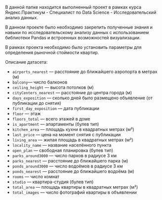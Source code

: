 В данной папке находится выполненный проект в рамках курса Яндекс.Практикум - Специалист по Data Science - Исследовательский анализ данных.

В данном проекте было необходимо закрепить полученные знания и навыки по исследовательскому анализу данных с использованием библиотеки Pandas и встроенных возможностей визуализации.

В рамках проекта необходимо было установить параметры для определения рыночной стоймости квартир.

Описание датасета:

- `airports_nearest` — расстояние до ближайшего аэропорта в метрах (м)
- `balcony`— число балконов
- `ceiling_height` — высота потолков (м)
- `cityCenters_nearest` — расстояние до центра города (м)
- `days_exposition` — сколько дней было размещено объявление (от публикации до снятия)
- `first_day_exposition` — дата публикации
- `floor` — этаж
- `floors_total` — всего этажей в доме
- `is_apartment` — апартаменты (булев тип)
- `kitchen_area` — площадь кухни в квадратных метрах (м²)
- `last_price` — цена на момент снятия с публикации
- `living_area` — жилая площадь в квадратных метрах (м²)
- `locality_name` — название населённого пункта
- `open_plan` — свободная планировка (булев тип)
- `parks_around3000` — число парков в радиусе 3 км
- `parks_nearest` — расстояние до ближайшего парка (м)
- `ponds_around3000` — число водоёмов в радиусе 3 км
- `ponds_nearest` — расстояние до ближайшего водоёма (м)
- `rooms` — число комнат
- `studio` — квартира-студия (булев тип)
- `total_area` — площадь квартиры в квадратных метрах (м²)
- `total_images` — число фотографий квартиры в объявлении
